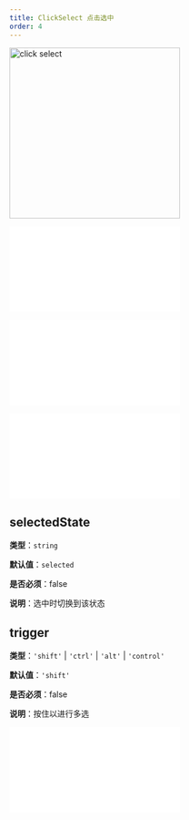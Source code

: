 ```yaml
---
title: ClickSelect 点击选中
order: 4
---
```


<img alt="click select" src="https://mdn.alipayobjects.com/huamei_qa8qxu/afts/img/A*n5nAS6BBD24AAAAAAAAAAAAADmJ7AQ/original" height='300'/>

<embed src="../../common/BehaviorEventName.zh.md"></embed>

<embed src="../../common/BehaviorMultiple.zh.md"></embed>

<embed src="../../common/BehaviorItemTypes.zh.md"></embed>

## selectedState

**类型**：`string`

**默认值**：`selected`

**是否必须**：false

**说明**：选中时切换到该状态

## trigger

**类型**：`'shift'` | `'ctrl'` | `'alt'` | `'control'`

**默认值**：`'shift'`

**是否必须**：false

**说明**：按住以进行多选

<embed src="../../common/BehaviorShould.zh.md"></embed>
